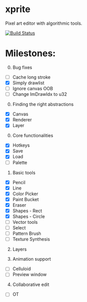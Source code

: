 # xprite

Pixel art editor with algorithmic tools.

[![Build Status](https://travis-ci.org/rickyhan/xprite-editor.svg?branch=master)](https://travis-ci.org/rickyhan/xprite-editor)

# Milestones:

0. Bug fixes

* [ ] Cache long stroke
* [x] Simply drawlist
* [ ] Ignore canvas OOB
* [ ] Change ImDrawIdx to u32

0. Finding the right abstractions

* [x] Canvas
* [x] Renderer
* [x] Layer

0. Core functionalities

* [x] Hotkeys
* [x] Save
* [x] Load
* [ ] Palette

1. Basic tools

* [x] Pencil
* [x] Line
* [x] Color Picker
* [x] Paint Bucket
* [x] Eraser
* [x] Shapes - Rect
* [x] Shapes - Circle
* [ ] Vector tools
* [ ] Select
* [ ] Pattern Brush
* [ ] Texture Synthesis

2. Layers

3. Animation support

* [ ] Celluloid
* [ ] Preview window

4. Collaborative edit

* [ ] OT
